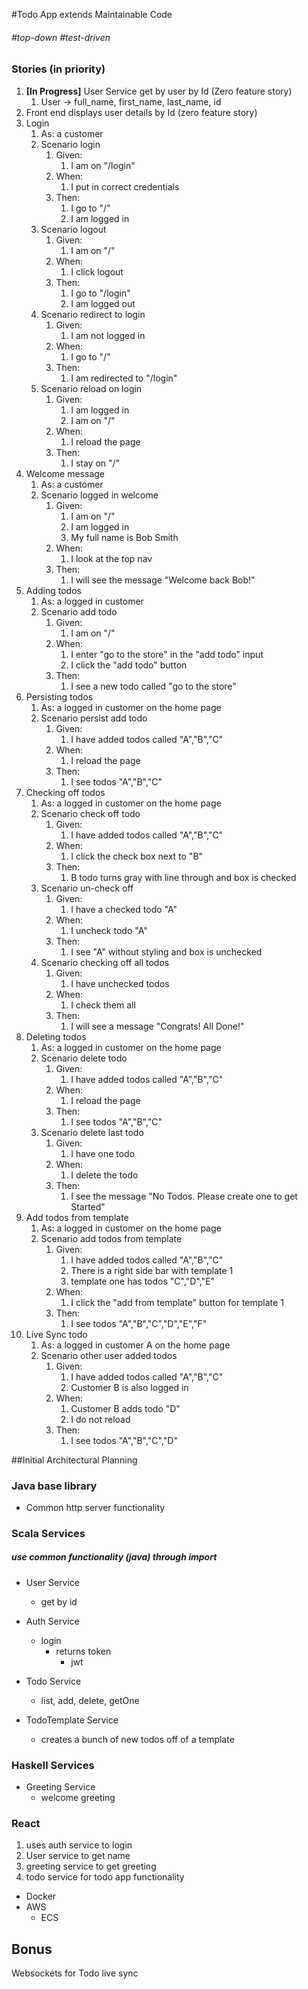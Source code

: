 #Todo App extends Maintainable Code

###### #top-down #test-driven

### Stories (in priority)
1. **[In Progress]** User Service get by user by Id (Zero feature story)
    1. User -> full_name, first_name, last_name, id
1. Front end displays user details by Id (zero feature story)
1. Login
    1. As: a customer 
    1. Scenario login
        1. Given: 
            1. I am on "/login" 
        1. When:
            1. I put in correct credentials
        1. Then: 
            1. I go to "/"
            1. I am logged in
    1. Scenario logout
        1. Given: 
            1. I am on "/" 
        1. When:
            1. I click logout
        1. Then: 
            1. I go to "/login"
            1. I am logged out
    1. Scenario redirect to login
        1. Given:
            1. I am not logged in
        1. When:
            1. I go to "/"
        1. Then:
            1. I am redirected to "/login"
    1. Scenario reload on login
        1. Given:
            1. I am logged in
            1. I am on "/"
        1. When:
            1. I reload the page
        1. Then:
            1. I stay on "/"
1. Welcome message
    1. As: a customer 
    1. Scenario logged in welcome
        1. Given: 
            1. I am on "/"
            1. I am logged in
            1. My full name is Bob Smith
        1. When:
            1. I look at the top nav
        1. Then: 
            1. I will see the message "Welcome back Bob!"
1. Adding todos
    1. As: a logged in customer 
    1. Scenario add todo
        1. Given: 
            1. I am on "/"
        1. When:
            1. I enter "go to the store" in the "add todo" input
            1. I click the "add todo" button
        1. Then: 
            1. I see a new todo called "go to the store"
1. Persisting todos
    1. As: a logged in customer on the home page
    1. Scenario persist add todo
        1. Given: 
            1. I have added todos called "A","B","C"
        1. When:
            1. I reload the page
        1. Then: 
            1. I see todos "A","B","C"
1. Checking off todos
    1. As: a logged in customer on the home page
    1. Scenario check off todo
        1. Given: 
            1. I have added todos called "A","B","C"
        1. When:
            1. I click the check box next to "B"
        1. Then: 
            1. B todo turns gray  with line through and box is checked       
    1. Scenario un-check off
        1. Given: 
            1. I have a checked todo "A"
        1. When:
            1. I uncheck todo "A"
        1. Then: 
            1. I see "A" without styling and box is unchecked   
    1. Scenario checking off all todos
        1. Given: 
            1. I have unchecked todos
        1. When:
            1. I check them all
        1. Then: 
            1. I will see a message "Congrats! All Done!"
1. Deleting todos
    1. As: a logged in customer on the home page
    1. Scenario delete todo
        1. Given: 
            1. I have added todos called "A","B","C"
        1. When:
            1. I reload the page
        1. Then: 
            1. I see todos "A","B","C"       
    1. Scenario delete last todo
        1. Given: 
            1. I have one todo
        1. When:
            1. I delete the todo
        1. Then: 
            1. I see the message "No Todos. Please create one to get Started"   
1. Add todos from template
    1. As: a logged in customer on the home page
    1. Scenario add todos from template
        1. Given: 
            1. I have added todos called "A","B","C"
            1. There is a right side bar with template 1
            1. template one has todos "C","D","E"
        1. When:
            1. I click the "add from template" button for template 1
        1. Then: 
            1. I see todos "A","B","C","D","E","F"       
1. Live Sync todo
    1. As: a logged in customer A on the home page
    1. Scenario other user added todos
        1. Given: 
            1. I have added todos called "A","B","C"
            1. Customer B is also logged in
        1. When:
            1. Customer B adds todo "D"
            1. I do not reload
        1. Then: 
            1. I see todos "A","B","C","D"     
           
##Initial Architectural Planning
### Java base library
- Common http server functionality

### Scala Services
##### use common functionality (java) through import
- User Service
    - get by id

- Auth Service
  - login 
    - returns token
        - jwt
    
- Todo Service
    -  list, add, delete, getOne
    
- TodoTemplate Service
    - creates a bunch of new todos off of a template

    
### Haskell Services
- Greeting Service
    - welcome greeting

### React
1. uses auth service to login
2. User service to get name
3. greeting service to get greeting
4. todo service for todo app functionality

- Docker
- AWS
    - ECS


## **Bonus**
Websockets for Todo live sync